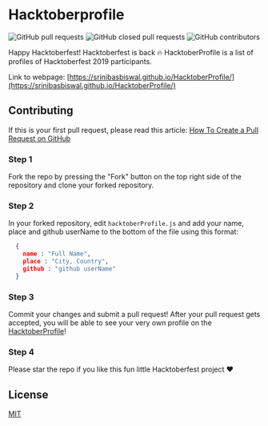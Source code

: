 # Hacktoberprofile

![GitHub pull requests](https://img.shields.io/github/issues-pr/srinibasbiswal/HacktoberProfile?color=green) ![GitHub closed pull requests](https://img.shields.io/github/issues-pr-closed/srinibasbiswal/HacktoberProfile) ![GitHub contributors](https://img.shields.io/github/contributors-anon/srinibasbiswal/HacktoberProfile)

Happy Hacktoberfest! Hacktoberfest is back :fire: 
HacktoberProfile is a list of profiles of Hacktoberfest 2019 participants.

Link to webpage: [https://srinibasbiswal.github.io/HacktoberProfile/](https://srinibasbiswal.github.io/HacktoberProfile/)

## Contributing

If this is your first pull request, please read this article: [How To Create a Pull Request on GitHub](https://www.digitalocean.com/community/tutorials/how-to-create-a-pull-request-on-github)

### Step 1

Fork the repo by pressing the "Fork" button on the top right side of the
repository and clone your forked repository.

### Step 2

In your forked repository, edit `hacktoberProfile.js` and add your name, place and github userName to the bottom of the file using this format:

```json
  {
    name : "Full Name",
    place : "City, Country",
    github : "github userName"
  }
```

### Step 3

Commit your changes and submit a pull request! After your pull request gets accepted, you will be able to see your very own profile on the [HacktoberProfile](https://srinibasbiswal.github.io/HacktoberProfile/)!

### Step 4

Please star the repo if you like this fun little Hacktoberfest project :heart:

## License

[MIT](LICENSE)
